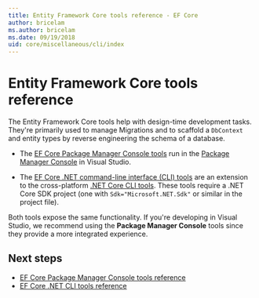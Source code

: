 ```yaml
---
title: Entity Framework Core tools reference - EF Core
author: bricelam
ms.author: bricelam
ms.date: 09/19/2018
uid: core/miscellaneous/cli/index
---
```


# Entity Framework Core tools reference

The Entity Framework Core tools help with design-time development tasks. They're primarily used to manage Migrations and to scaffold a
`DbContext` and entity types by reverse engineering the schema of a database.

* The [EF Core Package Manager Console tools](powershell.md) run in
the [Package Manager Console](/nuget/tools/package-manager-console) in Visual Studio.

* The [EF Core .NET command-line interface (CLI) tools](dotnet.md) are an extension to the cross-platform [.NET Core CLI tools](/dotnet/core/tools/). These tools require a .NET Core SDK project (one with `Sdk="Microsoft.NET.Sdk"` or similar in the project file).

Both tools expose the same functionality. If you're developing in Visual Studio, we recommend using the **Package Manager Console** tools since
they provide a more integrated experience.

## Next steps

* [EF Core Package Manager Console tools reference](powershell.md)
* [EF Core .NET CLI tools reference](dotnet.md)
